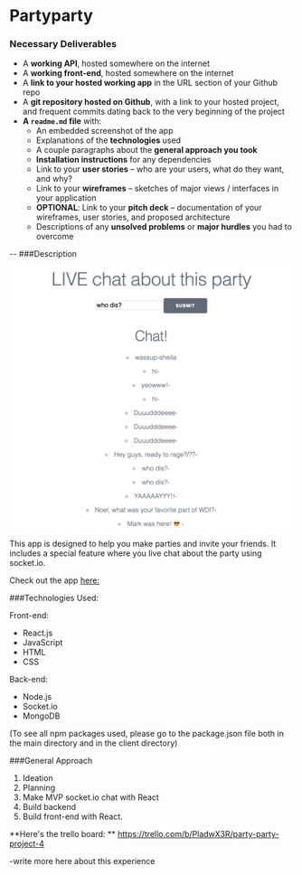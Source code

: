 # Partyparty

### Necessary Deliverables

* A **working API**, hosted somewhere on the internet
* A **working front-end**, hosted somewhere on the internet
* A **link to your hosted working app** in the URL section of your Github repo
* A **git repository hosted on Github**, with a link to your hosted project, and frequent commits dating back to the very beginning of the project
* **A ``readme.md`` file** with:
    * An embedded screenshot of the app
    * Explanations of the **technologies** used
    * A couple paragraphs about the **general approach you took**
    * **Installation instructions** for any dependencies
    * Link to your **user stories** – who are your users, what do they want, and why?
    * Link to your **wireframes** – sketches of major views / interfaces in your application
    * **OPTIONAL**: Link to your **pitch deck** – documentation of your wireframes, user stories, and proposed architecture
    * Descriptions of any **unsolved problems** or **major hurdles** you had to overcome

--
###Description

![](./screenshots/chatshot.png)

This app is designed to help you make parties and invite your friends. It includes a special feature where you live chat about the party using socket.io. 

Check out the app [here:](https://tranquil-reaches-93920.herokuapp.com/users/5a97215e5340540014dd200c
) 

###Technologies Used: 

Front-end:

* React.js
* JavaScript
* HTML
* CSS


Back-end:

* Node.js
* Socket.io
* MongoDB

(To see all npm packages used, please go to the package.json file both in the main directory and in the client directory)


###General Approach

1. Ideation
2. Planning
3. Make MVP socket.io chat with React
4. Build backend
5. Build front-end with React. 


**Here's the trello board: **
https://trello.com/b/PladwX3R/party-party-project-4

-write more here about this experience

###

